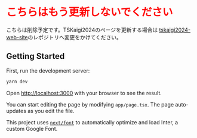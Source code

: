 # <span style="color:red;">こちらはもう更新しないでください</span>

こちらは削除予定です。TSKaigi2024のページを更新する場合は
[tskaigi2024-web-site](
https://github.com/tskaigi/tskaigi2024-web-site)のレポジトリへ変更をかけてください。


## Getting Started

First, run the development server:

```bash
yarn dev
```

Open [http://localhost:3000](http://localhost:3000) with your browser to see the result.

You can start editing the page by modifying `app/page.tsx`. The page auto-updates as you edit the file.

This project uses [`next/font`](https://nextjs.org/docs/basic-features/font-optimization) to automatically optimize and load Inter, a custom Google Font.
